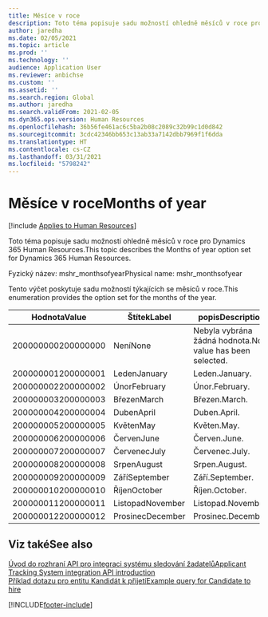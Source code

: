 ```yaml
---
title: Měsíce v roce
description: Toto téma popisuje sadu možností ohledně měsíců v roce pro Dynamics 365 Human Resources.
author: jaredha
ms.date: 02/05/2021
ms.topic: article
ms.prod: ''
ms.technology: ''
audience: Application User
ms.reviewer: anbichse
ms.custom: ''
ms.assetid: ''
ms.search.region: Global
ms.author: jaredha
ms.search.validFrom: 2021-02-05
ms.dyn365.ops.version: Human Resources
ms.openlocfilehash: 36b56fe461ac6c5ba2b08c2089c32b99c1d0d842
ms.sourcegitcommit: 3cdc42346bb653c13ab33a7142dbb7969f1f6dda
ms.translationtype: HT
ms.contentlocale: cs-CZ
ms.lasthandoff: 03/31/2021
ms.locfileid: "5798242"
---
```

# <a name="months-of-year"></a><span data-ttu-id="c1743-103">Měsíce v roce</span><span class="sxs-lookup"><span data-stu-id="c1743-103">Months of year</span></span>

[!include [Applies to Human Resources](../includes/applies-to-hr.md)]

<span data-ttu-id="c1743-104">Toto téma popisuje sadu možností ohledně měsíců v roce pro Dynamics 365 Human Resources.</span><span class="sxs-lookup"><span data-stu-id="c1743-104">This topic describes the Months of year option set for Dynamics 365 Human Resources.</span></span>

<span data-ttu-id="c1743-105">Fyzický název: mshr_monthsofyear</span><span class="sxs-lookup"><span data-stu-id="c1743-105">Physical name: mshr_monthsofyear</span></span>

<span data-ttu-id="c1743-106">Tento výčet poskytuje sadu možností týkajících se měsíců v roce.</span><span class="sxs-lookup"><span data-stu-id="c1743-106">This enumeration provides the option set for the months of the year.</span></span>

| <span data-ttu-id="c1743-107">Hodnota</span><span class="sxs-lookup"><span data-stu-id="c1743-107">Value</span></span> | <span data-ttu-id="c1743-108">Štítek</span><span class="sxs-lookup"><span data-stu-id="c1743-108">Label</span></span> | <span data-ttu-id="c1743-109">popis</span><span class="sxs-lookup"><span data-stu-id="c1743-109">Description</span></span> |
| --- | --- | --- |
| <span data-ttu-id="c1743-110">200000000</span><span class="sxs-lookup"><span data-stu-id="c1743-110">200000000</span></span> | <span data-ttu-id="c1743-111">Není</span><span class="sxs-lookup"><span data-stu-id="c1743-111">None</span></span> | <span data-ttu-id="c1743-112">Nebyla vybrána žádná hodnota.</span><span class="sxs-lookup"><span data-stu-id="c1743-112">No value has been selected.</span></span> |
| <span data-ttu-id="c1743-113">200000001</span><span class="sxs-lookup"><span data-stu-id="c1743-113">200000001</span></span> | <span data-ttu-id="c1743-114">Leden</span><span class="sxs-lookup"><span data-stu-id="c1743-114">January</span></span> | <span data-ttu-id="c1743-115">Leden.</span><span class="sxs-lookup"><span data-stu-id="c1743-115">January.</span></span> |
| <span data-ttu-id="c1743-116">200000002</span><span class="sxs-lookup"><span data-stu-id="c1743-116">200000002</span></span> | <span data-ttu-id="c1743-117">Únor</span><span class="sxs-lookup"><span data-stu-id="c1743-117">February</span></span> | <span data-ttu-id="c1743-118">Únor.</span><span class="sxs-lookup"><span data-stu-id="c1743-118">February.</span></span> |
| <span data-ttu-id="c1743-119">200000003</span><span class="sxs-lookup"><span data-stu-id="c1743-119">200000003</span></span> | <span data-ttu-id="c1743-120">Březen</span><span class="sxs-lookup"><span data-stu-id="c1743-120">March</span></span> | <span data-ttu-id="c1743-121">Březen.</span><span class="sxs-lookup"><span data-stu-id="c1743-121">March.</span></span> |
| <span data-ttu-id="c1743-122">200000004</span><span class="sxs-lookup"><span data-stu-id="c1743-122">200000004</span></span> | <span data-ttu-id="c1743-123">Duben</span><span class="sxs-lookup"><span data-stu-id="c1743-123">April</span></span> | <span data-ttu-id="c1743-124">Duben.</span><span class="sxs-lookup"><span data-stu-id="c1743-124">April.</span></span> |
| <span data-ttu-id="c1743-125">200000005</span><span class="sxs-lookup"><span data-stu-id="c1743-125">200000005</span></span> | <span data-ttu-id="c1743-126">Květen</span><span class="sxs-lookup"><span data-stu-id="c1743-126">May</span></span> | <span data-ttu-id="c1743-127">Květen.</span><span class="sxs-lookup"><span data-stu-id="c1743-127">May.</span></span> |
| <span data-ttu-id="c1743-128">200000006</span><span class="sxs-lookup"><span data-stu-id="c1743-128">200000006</span></span> | <span data-ttu-id="c1743-129">Červen</span><span class="sxs-lookup"><span data-stu-id="c1743-129">June</span></span> | <span data-ttu-id="c1743-130">Červen.</span><span class="sxs-lookup"><span data-stu-id="c1743-130">June.</span></span> |
| <span data-ttu-id="c1743-131">200000007</span><span class="sxs-lookup"><span data-stu-id="c1743-131">200000007</span></span> | <span data-ttu-id="c1743-132">Červenec</span><span class="sxs-lookup"><span data-stu-id="c1743-132">July</span></span> | <span data-ttu-id="c1743-133">Červenec.</span><span class="sxs-lookup"><span data-stu-id="c1743-133">July.</span></span> |
| <span data-ttu-id="c1743-134">200000008</span><span class="sxs-lookup"><span data-stu-id="c1743-134">200000008</span></span> | <span data-ttu-id="c1743-135">Srpen</span><span class="sxs-lookup"><span data-stu-id="c1743-135">August</span></span> | <span data-ttu-id="c1743-136">Srpen.</span><span class="sxs-lookup"><span data-stu-id="c1743-136">August.</span></span> |
| <span data-ttu-id="c1743-137">200000009</span><span class="sxs-lookup"><span data-stu-id="c1743-137">200000009</span></span> | <span data-ttu-id="c1743-138">Září</span><span class="sxs-lookup"><span data-stu-id="c1743-138">September</span></span> | <span data-ttu-id="c1743-139">Září.</span><span class="sxs-lookup"><span data-stu-id="c1743-139">September.</span></span> |
| <span data-ttu-id="c1743-140">200000010</span><span class="sxs-lookup"><span data-stu-id="c1743-140">200000010</span></span> | <span data-ttu-id="c1743-141">Říjen</span><span class="sxs-lookup"><span data-stu-id="c1743-141">October</span></span> | <span data-ttu-id="c1743-142">Říjen.</span><span class="sxs-lookup"><span data-stu-id="c1743-142">October.</span></span> |
| <span data-ttu-id="c1743-143">200000011</span><span class="sxs-lookup"><span data-stu-id="c1743-143">200000011</span></span> | <span data-ttu-id="c1743-144">Listopad</span><span class="sxs-lookup"><span data-stu-id="c1743-144">November</span></span> | <span data-ttu-id="c1743-145">Listopad.</span><span class="sxs-lookup"><span data-stu-id="c1743-145">November.</span></span> |
| <span data-ttu-id="c1743-146">200000012</span><span class="sxs-lookup"><span data-stu-id="c1743-146">200000012</span></span> | <span data-ttu-id="c1743-147">Prosinec</span><span class="sxs-lookup"><span data-stu-id="c1743-147">December</span></span> | <span data-ttu-id="c1743-148">Prosinec.</span><span class="sxs-lookup"><span data-stu-id="c1743-148">December.</span></span> |

## <a name="see-also"></a><span data-ttu-id="c1743-149">Viz také</span><span class="sxs-lookup"><span data-stu-id="c1743-149">See also</span></span>

[<span data-ttu-id="c1743-150">Úvod do rozhraní API pro integraci systému sledování žadatelů</span><span class="sxs-lookup"><span data-stu-id="c1743-150">Applicant Tracking System integration API introduction</span></span>](hr-admin-integration-ats-api-introduction.md)<br>
[<span data-ttu-id="c1743-151">Příklad dotazu pro entitu Kandidát k přijetí</span><span class="sxs-lookup"><span data-stu-id="c1743-151">Example query for Candidate to hire</span></span>](hr-admin-integration-ats-api-candidate-to-hire-example-query.md)


[!INCLUDE[footer-include](../includes/footer-banner.md)]